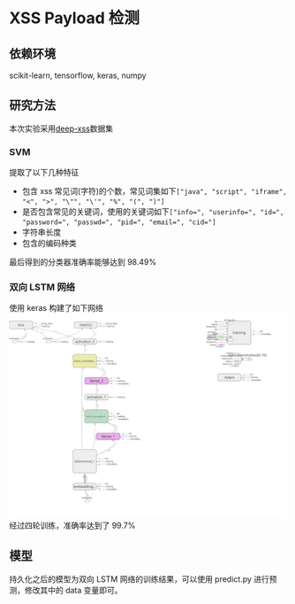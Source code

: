 # XSS Payload 检测

## 依赖环境

scikit-learn, tensorflow, keras, numpy

## 研究方法

本次实验采用[deep-xss](https://github.com/das-lab/deep-xss)数据集

### SVM

提取了以下几种特征

- 包含 xss 常见词(字符)的个数，常见词集如下`["java", "script", "iframe", "<", ">", "\"", "\'", "%", "(", ")"]`
- 是否包含常见的关键词，使用的关键词如下`["info=", "userinfo=", "id=", "password=", "passwd=", "pid=", "email=", "cid="]`
- 字符串长度
- 包含的编码种类

最后得到的分类器准确率能够达到 98.49%

### 双向 LSTM 网络

使用 keras 构建了如下网络![LSTM网络结构图](img/1.png)
经过四轮训练，准确率达到了 99.7%

## 模型

持久化之后的模型为双向 LSTM 网络的训练结果，可以使用 predict.py 进行预测，修改其中的 data 变量即可。
